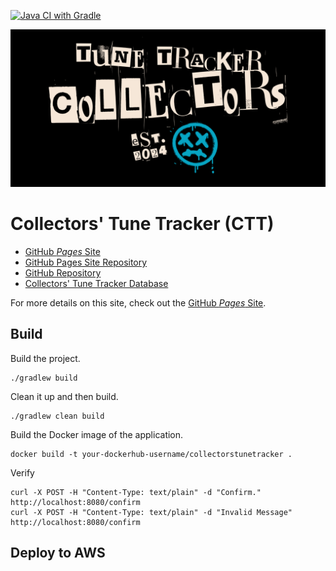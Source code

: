 [![Java CI with Gradle](https://github.com/Adron/collectorstunetracker/actions/workflows/gradle.yml/badge.svg)](https://github.com/Adron/collectorstunetracker/actions/workflows/gradle.yml)

![GitHub Ident](https://github.com/Adron/collectorstunetracker/blob/collectors_tracker_docs/graphics/logo/github-banner/5.png)

# Collectors' Tune Tracker (CTT)

* [GitHub *Pages* Site](https://adron.github.io/collectorstunetracker/)
* [GitHub Pages Site Repository](https://github.com/Adron/collectorstunetracker/tree/collectors_tracker_docs)
* [GitHub Repository](https://github.com/Adron/collectorstunetracker)
* [Collectors' Tune Tracker Database](https://github.com/Adron/collectorstunetracker_db)

For more details on this site, check out the [GitHub *Pages* Site](https://adron.github.io/collectorstunetracker/).

## Build

Build the project.

``` shell
./gradlew build
```

Clean it up and then build.

``` shell
./gradlew clean build
```

Build the Docker image of the application.

``` shell
docker build -t your-dockerhub-username/collectorstunetracker .
```

Verify

``` shell
curl -X POST -H "Content-Type: text/plain" -d "Confirm." http://localhost:8080/confirm
curl -X POST -H "Content-Type: text/plain" -d "Invalid Message" http://localhost:8080/confirm
```

## Deploy to AWS

```

```
